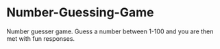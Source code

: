# Number-Guessing-Game

Number guesser game. Guess a number between 1-100 and you are then met with fun responses.
